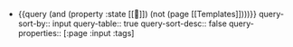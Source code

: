 - {{query (and (property :state [[🌱]]) (not (page [[Templates]])))}}
  query-sort-by:: input
  query-table:: true
  query-sort-desc:: false
  query-properties:: [:page :input :tags]
